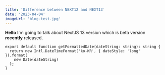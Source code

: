 ```yaml
---
title: 'Difference between NEXT12 and NEXT13'
date: '2023-04-04'
imageUrl: 'blog-test.jpg'
---
```


**Hello**
I'm going to talk about NextJS 13 version which is beta version **recently** released.

```tsx
export default function getFormattedDate(dateString: string): string {
  return new Intl.DateTimeFormat('ko-KR', { dateStyle: 'long' }).format(
    new Date(dateString)
  );
}
```
